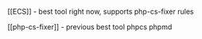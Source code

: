 [[ECS]] - best tool right now, supports php-cs-fixer rules

[[php-cs-fixer]] - previous best tool
phpcs
phpmd
